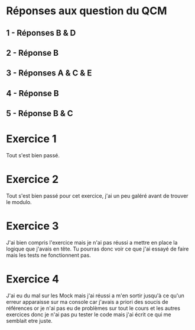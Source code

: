 # Réponses aux question du QCM

## 1 - Réponses B & D

## 2 - Réponse B

## 3 - Réponses A & C & E

## 4 - Réponse B

## 5 - Réponse B & C

# Exercice 1

Tout s'est bien passé.

# Exercice 2

Tout s'est bien passé pour cet exercice, j'ai un peu galéré avant de trouver le modulo.

# Exercice 3

J'ai bien compris l'exercice mais je n'ai pas réussi a mettre en place la logique que j'avais en tête. Tu pourras donc voir ce que j'ai essayé de faire mais les tests ne fonctionnent pas.

# Exercice 4

J'ai eu du mal sur les Mock mais j'ai réussi a m'en sortir jusqu'à ce qu'un erreur apparaisse sur ma console car j'avais a priori des soucis de références or je n'ai pas eu de problèmes sur tout le cours et les autres exercices donc je n'ai pas pu tester le code mais j'ai écrit ce qui me semblait etre juste.